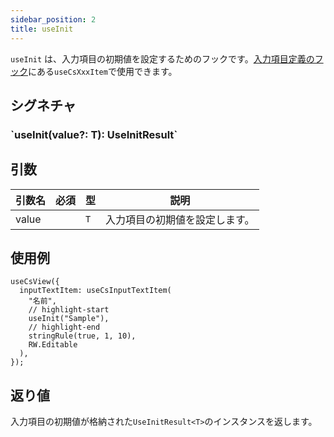 ```yaml
---
sidebar_position: 2
title: useInit
---
```


`useInit` は、入力項目の初期値を設定するためのフックです。[入力項目定義のフック](../../../category/入力項目定義のフック)にある`useCsXxxItem`で使用できます。

## シグネチャ

<h3>`useInit<T>(value?: T): UseInitResult<T>`</h3>

## 引数

| 引数名 | 必須 | 型  | 説明                           |
| ------ | ---- | --- | ------------------------------ |
| value  |      | `T` | 入力項目の初期値を設定します。 |

## 使用例

```tsx
useCsView({
  inputTextItem: useCsInputTextItem(
    "名前",
    // highlight-start
    useInit("Sample"),
    // highlight-end
    stringRule(true, 1, 10),
    RW.Editable
  ),
});
```

## 返り値

入力項目の初期値が格納された`UseInitResult<T>`のインスタンスを返します。
